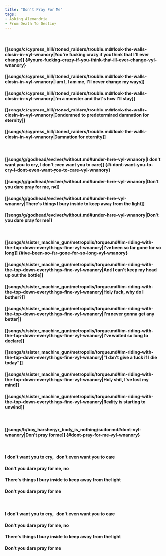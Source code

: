 ```yaml
---
title: "Don't Pray For Me"
tags:
- Asking Alexandria
- From Death To Destiny
---
```

&nbsp;
#### [[songs/c/cypress_hill/stoned_raiders/trouble.md#look-the-walls-closin-in-vyl-wnanory|You're fucking crazy if you think that I'll ever change]] {#youre-fucking-crazy-if-you-think-that-ill-ever-change-vyl-wnanory}
#### [[songs/c/cypress_hill/stoned_raiders/trouble.md#look-the-walls-closin-in-vyl-wnanory|I am I, I am me, I'll never change my ways]]
#### [[songs/c/cypress_hill/stoned_raiders/trouble.md#look-the-walls-closin-in-vyl-wnanory|I'm a monster and that's how I'll stay]]
#### [[songs/c/cypress_hill/stoned_raiders/trouble.md#look-the-walls-closin-in-vyl-wnanory|Condemned to predetermined damnation for eternity]]
#### [[songs/c/cypress_hill/stoned_raiders/trouble.md#look-the-walls-closin-in-vyl-wnanory|Damnation for eternity]]
&nbsp;
#### [[songs/g/godhead/evolver/without.md#under-here-vyl-wnanory|I don't want you to cry, I don't even want you to care]] {#i-dont-want-you-to-cry-i-dont-even-want-you-to-care-vyl-wnanory}
#### [[songs/g/godhead/evolver/without.md#under-here-vyl-wnanory|Don't you dare pray for me, no]]
#### [[songs/g/godhead/evolver/without.md#under-here-vyl-wnanory|There's things I bury inside to keep away from the light]]
#### [[songs/g/godhead/evolver/without.md#under-here-vyl-wnanory|Don't you dare pray for me]]
&nbsp;
#### [[songs/s/sister_machine_gun/metropolis/torque.md#im-riding-with-the-top-down-everythings-fine-vyl-wnanory|I've been so far gone for so long]] {#ive-been-so-far-gone-for-so-long-vyl-wnanory}
#### [[songs/s/sister_machine_gun/metropolis/torque.md#im-riding-with-the-top-down-everythings-fine-vyl-wnanory|And I can't keep my head up out the bottle]]
#### [[songs/s/sister_machine_gun/metropolis/torque.md#im-riding-with-the-top-down-everythings-fine-vyl-wnanory|Holy fuck, why do I bother?]]
#### [[songs/s/sister_machine_gun/metropolis/torque.md#im-riding-with-the-top-down-everythings-fine-vyl-wnanory|I'm never gonna get any better]]
#### [[songs/s/sister_machine_gun/metropolis/torque.md#im-riding-with-the-top-down-everythings-fine-vyl-wnanory|I've waited so long to declare]]
#### [[songs/s/sister_machine_gun/metropolis/torque.md#im-riding-with-the-top-down-everythings-fine-vyl-wnanory|"I don't give a fuck if I die today"]]
#### [[songs/s/sister_machine_gun/metropolis/torque.md#im-riding-with-the-top-down-everythings-fine-vyl-wnanory|Holy shit, I've lost my mind]]
#### [[songs/s/sister_machine_gun/metropolis/torque.md#im-riding-with-the-top-down-everythings-fine-vyl-wnanory|Reality is starting to unwind]]
&nbsp;
#### [[songs/b/boy_harsher/yr_body_is_nothing/suitor.md#dont-vyl-wnanory|Don't pray for me]] {#dont-pray-for-me-vyl-wnanory}
&nbsp;
#### I don't want you to cry, I don't even want you to care
#### Don't you dare pray for me, no
#### There's things I bury inside to keep away from the light
#### Don't you dare pray for me
&nbsp;
#### I don't want you to cry, I don't even want you to care
#### Don't you dare pray for me, no
#### There's things I bury inside to keep away from the light
#### Don't you dare pray for me
